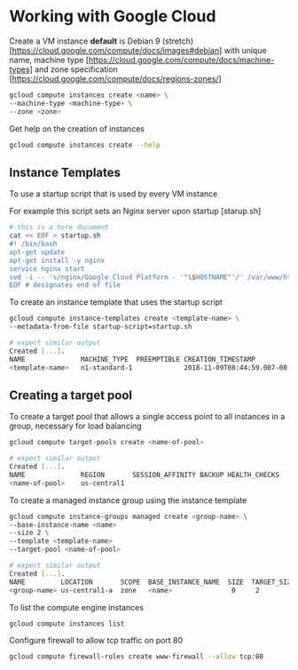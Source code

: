 # Working with Google Cloud

Create a VM instance **default** is Debian 9 (stretch) [https://cloud.google.com/compute/docs/images#debian] with unique name, machine type [https://cloud.google.com/compute/docs/machine-types] and zone specification [https://cloud.google.com/compute/docs/regions-zones/]

```sh
gcloud compute instances create <name> \
--machine-type <machine-type> \
--zone <zone>
```

Get help on the creation of instances

```sh
gcloud compute instances create --help
```

## Instance Templates

To use a startup script that is used by every VM instance

For example this script sets an Nginx server upon startup [starup.sh]

```sh
# this is a here document 
cat << EOF > startup.sh
#! /bin/bash
apt-get update
apt-get install -y nginx
service nginx start
sed -i -- 's/nginx/Google Cloud Platform - '"\$HOSTNAME"'/' /var/www/html/index.nginx-debian.html
EOF # designates end of file
```

To create an instance template that uses the startup script

```sh
gcloud compute instance-templates create <template-name> \
--metadata-from-file startup-script=startup.sh

# expect similar output
Created [...].
NAME              MACHINE_TYPE  PREEMPTIBLE CREATION_TIMESTAMP
<template-name>   n1-standard-1             2018-11-09T08:44:59.007-08:00
```

## Creating a target pool

To create a target pool that allows a single access point to all instances in a group, necessary for load balancing

```sh
gcloud compute target-pools create <name-of-pool>

# expect similar output
Created [...].
NAME              REGION       SESSION_AFFINITY BACKUP HEALTH_CHECKS
<name-of-pool>    us-central1
```

To create a managed instance group using the instance template

```sh
gcloud compute instance-groups managed create <group-name> \
--base-instance-name <name>
--size 2 \
--template <template-name>
--target-pool <name-of-pool>

# expect similar output
Created [...].
NAME         LOCATION       SCOPE  BASE_INSTANCE_NAME  SIZE  TARGET_SIZE  INSTANCE_TEMPLATE  AUTOSCALED
<group-name> us-central1-a  zone   <name>               0     2           <template-name>    no
```

To list the compute engine instances

```sh
gcloud compute instances list
```

Configure firewall to allow tcp traffic on port 80

```sh
gcloud compute firewall-rules create www-firewall --allow tcp:80
```
